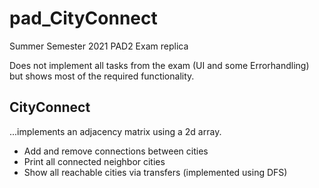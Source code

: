 # pad_CityConnect
Summer Semester 2021 PAD2 Exam replica

Does not implement all tasks from the exam (UI and some Errorhandling) but shows most of the required functionality.

## CityConnect 
...implements an adjacency matrix using a 2d array.

- Add and remove connections between cities
- Print all connected neighbor cities
- Show all reachable cities via transfers (implemented using DFS)
